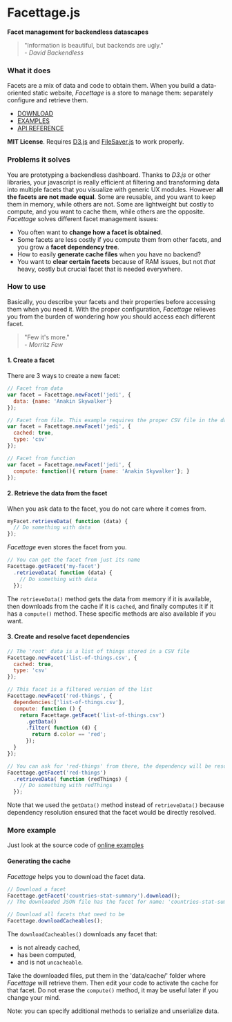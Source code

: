 Facettage.js
============
**Facet management for backendless datascapes**

> "Information is beautiful, but backends are ugly."                                                                                         
> _- David Backendless_

### What it does
Facets are a mix of data and code to obtain them. When you build a data-oriented static website, *Facettage* is a store to manage them: separately configure and retrieve them.

* [DOWNLOAD](https://github.com/medialab/Facettage/blob/master/facettage.js)
* [EXAMPLES](http://medialab.github.io/Facettage/examples)
* [API REFERENCE](https://github.com/medialab/Facettage/wiki/Facettage-API-reference)

**MIT License**. Requires [D3.js](https://github.com/mbostock/d3) and [FileSaver.js](https://github.com/eligrey/FileSaver.js) to work properly.

### Problems it solves
You are prototyping a backendless dashboard. Thanks to *D3.js* or other libraries, your javascript is really efficient at filtering and transforming data into multiple facets that you visualize with generic UX modules. However **all the facets are not made equal**. Some are reusable, and you want to keep them in memory, while others are not. Some are lightweight but costly to compute, and you want to cache them, while others are the opposite. *Facettage* solves different facet management issues:

- You often want to **change how a facet is obtained**.
- Some facets are less costly if you compute them from other facets, and you grow a **facet dependency tree**.
- How to easily **generate cache files** when you have no backend?
- You want to **clear certain facets** because of RAM issues, but not *that* heavy, costly but crucial facet that is needed everywhere.

### How to use
Basically, you describe your facets and their properties before accessing them when you need it. With the proper configuration, *Facettage* relieves you from the burden of wondering how you should access each different facet.

> "Few it's more."                                                                                         
> _- Morritz Few_

#### 1. Create a facet
There are 3 ways to create a new facet:
```javascript
// Facet from data
var facet = Facettage.newFacet('jedi', {
  data: {name: 'Anakin Skywalker'}
});
```

```javascript
// Facet from file. This example requires the proper CSV file in the data cache.
var facet = Facettage.newFacet('jedi', {
  cached: true,
  type: 'csv'
});
```

```javascript
// Facet from function
var facet = Facettage.newFacet('jedi', {
  compute: function(){ return {name: 'Anakin Skywalker'}; }
});
```

#### 2. Retrieve the data from the facet

When you ask data to the facet, you do not care where it comes from.

```javascript
myFacet.retrieveData( function (data) {
  // Do something with data
});
```

*Facettage* even stores the facet from you.

```javascript
// You can get the facet from just its name
Facettage.getFacet('my-facet')
  .retrieveData( function (data) {
    // Do something with data
  });
```

The ```retrieveData()``` method gets the data from memory if it is available, then downloads from the cache if it is ```cached```, and finally computes it if it has a ```compute()``` method. These specific methods are also available if you want.

#### 3. Create and resolve facet dependencies
```javascript
// The 'root' data is a list of things stored in a CSV file
Facettage.newFacet('list-of-things.csv', {
  cached: true,
  type: 'csv'
});

// This facet is a filtered version of the list
Facettage.newFacet('red-things', {
  dependencies:['list-of-things.csv'],
  compute: function () {
    return Facettage.getFacet('list-of-things.csv')
      .getData()
      .filter( function (d) {
        return d.color == 'red';
      });
  }
});

// You can ask for 'red-things' from there, the dependency will be resolved before.
Facettage.getFacet('red-things')
  .retrieveData( function (redThings) {
    // Do something with redThings
  });
```
Note that we used the ```getData()``` method instead of ```retrieveData()``` because dependency resolution ensured that the facet would be directly resolved.

### More example

Just look at the source code of [online examples](http://medialab.github.io/Facettage/examples/)

#### Generating the cache

*Facettage* helps you to download the facet data.

```javascript
// Download a facet
Facettage.getFacet('countries-stat-summary').download();
// The downloaded JSON file has the facet for name: 'countries-stat-summary'

// Download all facets that need to be
Facettage.downloadCacheables();
```

The ```downloadCacheables()``` downloads any facet that:
- is not already cached,
- has been computed,
- and is not ```uncacheable```.

Take the downloaded files, put them in the 'data/cache/' folder where *Facettage* will retrieve them. Then edit your code to activate the cache for that facet. Do not erase the ```compute()``` method, it may be useful later if you change your mind.

Note: you can specify additional methods to serialize and unserialize data.